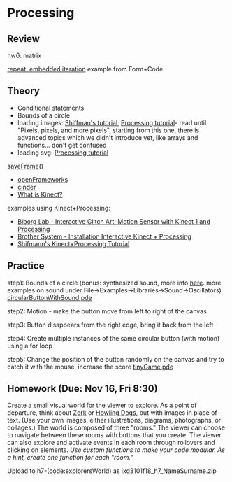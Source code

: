 
# Processing

## Review

hw6: matrix

[repeat: embedded iteration](http://formandcode.com/code-examples/repeat-embedded) example from Form+Code


## Theory

- Conditional statements
- Bounds of a circle
- loading images: [Shiffman's tutorial](https://www.youtube.com/watch?v=-f0WEitGmiw), [Processing tutorial](https://processing.org/tutorials/pixels/)- read until "Pixels, pixels, and more pixels", starting from this one, there is advanced topics which we didn't introduce yet, like arrays and functions... don't get confused
- loading svg: [Processing tutorial](https://www.processing.org/examples/loaddisplaysvg.html)

[saveFrame()](https://processing.org/reference/saveFrame_.html)

- [openFrameworks](https://openframeworks.cc)
- [cinder](https://libcinder.org)
- [What is Kinect?](https://www.youtube.com/watch?v=bydLSVVuaRM)

examples using Kinect+Processing:
- [Biborg Lab - Interactive Glitch Art: Motion Sensor with Kinect 1 and Processing](https://www.youtube.com/watch?v=xw-7R1tRvdM)
- [Brother System - Installation Interactive Kinect + Processing](https://www.youtube.com/watch?v=KLOB-T1mgdY)
- [Shifmann's Kinect+Processing Tutorial](https://www.youtube.com/watch?v=QmVNgdapJJM)

## Practice 

step1: Bounds of a circle (bonus: synthesized sound, more info [here](https://processing.org/tutorials/sound/). more examples on sound under File->Examples->Libraries->Sound->Oscillators)
[circularButtonWithSound.pde](https://github.com/ixd-izmir/ixd3101f18/blob/master/src/circularButtonWithSound.pde)

step2: Motion - make the button move from left to right of the canvas

step3: Button disappears from the right edge, bring it back from the left

step4: Create multiple instances of the same circular button (with motion) using a for loop

step5: Change the position of the button randomly on the canvas and try to catch it with the mouse, increase the score
[tinyGame.pde](https://github.com/ixd-izmir/ixd3101f18/blob/master/src/tinyGame.pde)


## Homework (Due: Nov 16, Fri 8:30)

Create a small visual world for the viewer to explore. As a point of departure, think about [Zork](https://www.youtube.com/watch?v=xzUagi41Wo0) or [Howling Dogs](http://slimedaughter.com/games/twine/howlingdogs/), but with images in place of text. (Use your own images, either illustrations, diagrams, photographs, or collages.) The world is composed of three "rooms." The viewer can choose to navigate between these rooms with buttons that you create. The viewer can also explore and activate events in each room through rollovers and clicking on elements. *Use custom functions to make your code modular. As a hint, create one function for each "room."*

Upload to h7-(code:explorersWorld) as ixd3101f18_h7_NameSurname.zip

